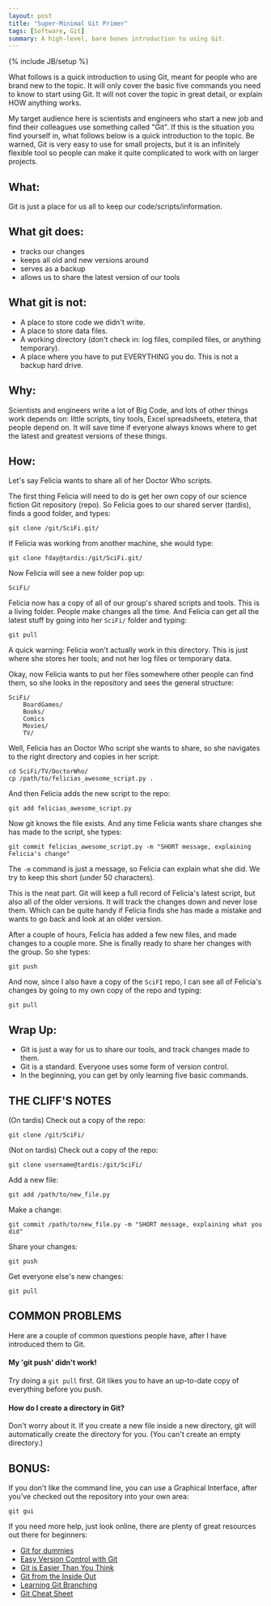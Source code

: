 ```yaml
---
layout: post
title: "Super-Minimal Git Primer"
tags: [Software, Git]
summary: A high-level, bare bones introduction to using Git.
---
```

{% include JB/setup %}

What follows is a quick introduction to using Git, meant for people who are brand new to the topic. It will only cover the basic five commands you need to know to start using Git. It will not cover the topic in great detail, or explain HOW anything works.

My target audience here is scientists and engineers who start a new job and find their colleagues use something called "Git". If this is the situation you find yourself in, what follows below is a quick introduction to the topic. Be warned, Git is very easy to use for small projects, but it is an infinitely flexible tool so people can make it quite complicated to work with on larger projects.


## What:

Git is just a place for us all to keep our code/scripts/information.

## What git does:

* tracks our changes
* keeps all old and new versions around
* serves as a backup
* allows us to share the latest version of our tools

## What git is not:

* A place to store code we didn't write.
* A place to store data files.
* A working directory (don't check in: log files, compiled files, or anything temporary).
* A place where you have to put EVERYTHING you do. This is not a backup hard drive.

## Why:

Scientists and engineers write a lot of Big Code, and lots of other things work depends on: little scripts, tiny tools, Excel spreadsheets, etetera, that people depend on. It will save time if everyone always knows where to get the latest and greatest versions of these things.

## How:

Let's say Felicia wants to share all of her Doctor Who scripts.

The first thing Felicia will need to do is get her own copy of our science fiction Git repository (repo). So Felicia goes to our shared server (tardis), finds a good folder, and types:

    git clone /git/SciFi.git/

If Felicia was working from another machine, she would type:

    git clone fday@tardis:/git/SciFi.git/

Now Felicia will see a new folder pop up:

    SciFi/

Felicia now has a copy of all of our group's shared scripts and tools. This is a living folder. People make changes all the time. And Felicia can get all the latest stuff by going into her `SciFi/` folder and typing:

    git pull

A quick warning: Felicia won't actually work in this directory. This is just where she stores her tools; and not her log files or temporary data.

Okay, now Felicia wants to put her files somewhere other people can find them, so she looks in the repository and sees the general structure:

    SciFi/
        BoardGames/
        Books/
        Comics
        Movies/
        TV/

Well, Felicia has an Doctor Who script she wants to share, so she navigates to the right directory and copies in her script:

    cd SciFi/TV/DoctorWho/
    cp /path/to/felicias_awesome_script.py .

And then Felicia adds the new script to the repo:

    git add felicias_awesome_script.py

Now git knows the file exists. And any time Felicia wants share changes she has made to the script, she types:

    git commit felicias_awesome_script.py -m "SHORT message, explaining Felicia's change"

The `-m` command is just a message, so Felicia can explain what she did. We try to keep this short (under 50 characters).

This is the neat part. Git will keep a full record of Felicia's latest script, but also all of the older versions. It will track the changes down and never lose them. Which can be quite handy if Felicia finds she has made a mistake and wants to go back and look at an older version.

After a couple of hours, Felicia has added a few new files, and made changes to a couple more. She is finally ready to share her changes with the group. So she types:

    git push

And now, since I also have a copy of the `SciFI` repo, I can see all of Felicia's changes by going to my own copy of the repo and typing:

    git pull


## Wrap Up:

* Git is just a way for us to share our tools, and track changes made to them.
* Git is a standard. Everyone uses some form of version control.
* In the beginning, you can get by only learning five basic commands.


## THE CLIFF'S NOTES

(On tardis) Check out a copy of the repo:

    git clone /git/SciFi/

(Not on tardis) Check out a copy of the repo:

    git clone username@tardis:/git/SciFi/

Add a new file:

    git add /path/to/new_file.py

Make a change:

    git commit /path/to/new_file.py -m "SHORT message, explaining what you did"

Share your changes:

    git push

Get everyone else's new changes:

    git pull


## COMMON PROBLEMS

Here are a couple of common questions people have, after I have introduced them to Git.

#### My 'git push' didn't work!

Try doing a `git pull` first. Git likes you to have an up-to-date copy of everything before you push.

#### How do I create a directory in Git?

Don't worry about it. If you create a new file inside a new directory, git will automatically create the directory for you. (You can't create an empty directory.)


## BONUS:

If you don't like the command line, you can use a Graphical Interface, after you've checked
out the repository into your own area:

    git gui

If you need more help, just look online, there are plenty of great resources out there for beginners:

* [Git for dummies](http://wiki.freegeek.org/index.php/Git_for_dummies)
* [Easy Version Control with Git](http://code.tutsplus.com/tutorials/easy-version-control-with-git--net-7449)
* [Git is Easier Than You Think](http://nfarina.com/post/9868516270/git-is-simpler)
* [Git from the Inside Out](https://codewords.recurse.com/issues/two/git-from-the-inside-out)
* [Learning Git Branching](http://learngitbranching.js.org/)
* [Git Cheat Sheet](https://gist.github.com/akras14/3d242d80af8388ebca60)
